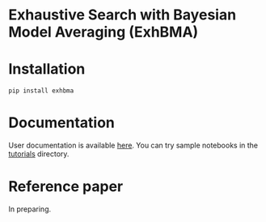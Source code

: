 # Exhaustive Search with Bayesian Model Averaging (ExhBMA)

# Installation
```
pip install exhbma
```

# Documentation
User documentation is available [here](https://exhbma.readthedocs.io).
You can try sample notebooks in the [tutorials](/tutorials) directory.

# Reference paper
In preparing.
